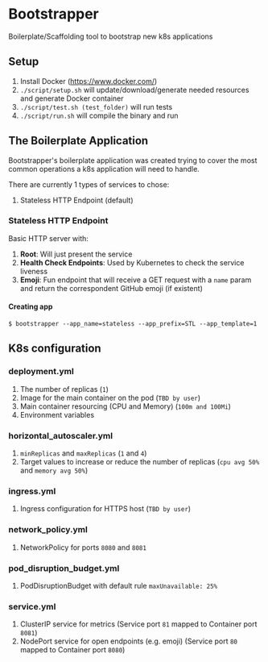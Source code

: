 # Bootstrapper

Boilerplate/Scaffolding tool to bootstrap new k8s applications

## Setup

1. Install Docker (https://www.docker.com/)
1. `./script/setup.sh` will update/download/generate needed resources and generate Docker container
1. `./script/test.sh (test_folder)` will run tests
1. `./script/run.sh` will compile the binary and run

## The Boilerplate Application

Bootstrapper's boilerplate application was created trying to cover the most common operations a k8s application will need to handle.

There are currently 1 types of services to chose:
1. Stateless HTTP Endpoint (default)

### Stateless HTTP Endpoint

Basic HTTP server with:
1. **Root**: Will just present the service
1. **Health Check Endpoints**: Used by Kubernetes to check the service liveness
1. **Emoji**: Fun endpoint that will receive a GET request with a `name` param and return the correspondent GitHub emoji (if existent)

#### Creating app
```
$ bootstrapper --app_name=stateless --app_prefix=STL --app_template=1
```

## K8s configuration

### deployment.yml

1. The number of replicas (`1`)
1. Image for the main container on the pod (`TBD by user`)
1. Main container resourcing (CPU and Memory) (`100m and 100Mi`)
1. Environment variables

### horizontal_autoscaler.yml

1. `minReplicas` and `maxReplicas` (`1` and `4`)
1. Target values to increase or reduce the number of replicas (`cpu avg 50%` and `memory avg 50%`)

### ingress.yml

1. Ingress configuration for HTTPS host (`TBD by user`)

### network_policy.yml

1. NetworkPolicy for ports `8080` and `8081`

### pod_disruption_budget.yml

1. PodDisruptionBudget with default rule `maxUnavailable: 25%`

### service.yml

1. ClusterIP service for metrics (Service port `81` mapped to Container port `8081`)
1. NodePort service for open endpoints (e.g. emoji) (Service port `80` mapped to Container port `8080`)
